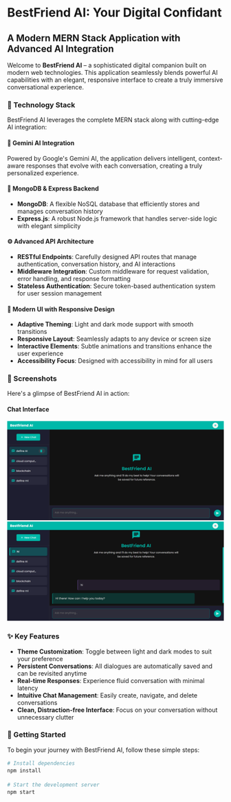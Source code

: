 # BestFriend AI: Your Digital Confidant

## A Modern MERN Stack Application with Advanced AI Integration

Welcome to **BestFriend AI** – a sophisticated digital companion built on modern web technologies. This application seamlessly blends powerful AI capabilities with an elegant, responsive interface to create a truly immersive conversational experience.

### 🚀 Technology Stack

BestFriend AI leverages the complete MERN stack along with cutting-edge AI integration:

#### 🧠 Gemini AI Integration
Powered by Google's Gemini AI, the application delivers intelligent, context-aware responses that evolve with each conversation, creating a truly personalized experience.

#### 🔄 MongoDB & Express Backend
- **MongoDB**: A flexible NoSQL database that efficiently stores and manages conversation history
- **Express.js**: A robust Node.js framework that handles server-side logic with elegant simplicity

#### ⚙️ Advanced API Architecture
- **RESTful Endpoints**: Carefully designed API routes that manage authentication, conversation history, and AI interactions
- **Middleware Integration**: Custom middleware for request validation, error handling, and response formatting
- **Stateless Authentication**: Secure token-based authentication system for user session management

#### 🎨 Modern UI with Responsive Design
- **Adaptive Theming**: Light and dark mode support with smooth transitions
- **Responsive Layout**: Seamlessly adapts to any device or screen size
- **Interactive Elements**: Subtle animations and transitions enhance the user experience
- **Accessibility Focus**: Designed with accessibility in mind for all users

### 📸 Screenshots

Here's a glimpse of BestFriend AI in action:

#### Chat Interface
![Dark Mode Chat Interface](./Screenshots/ok.png)
![Dark Mode Chat Interface](./Screenshots/vk.png)


### ✨ Key Features

- **Theme Customization**: Toggle between light and dark modes to suit your preference
- **Persistent Conversations**: All dialogues are automatically saved and can be revisited anytime
- **Real-time Responses**: Experience fluid conversation with minimal latency
- **Intuitive Chat Management**: Easily create, navigate, and delete conversations
- **Clean, Distraction-free Interface**: Focus on your conversation without unnecessary clutter

### 🔧 Getting Started

To begin your journey with BestFriend AI, follow these simple steps:

```bash
# Install dependencies
npm install

# Start the development server
npm start
```
